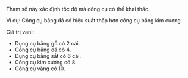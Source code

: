 Tham số này xác định tốc độ mà công cụ có thể khai thác.

Ví dụ: Công cụ bằng đá có hiệu suất thấp hơn công cụ bằng kim cương.

Giá trị vani:
* Dụng cụ bằng gỗ có 2 cái.
* Công cụ bằng đá có 4.
* Dụng cụ bằng sắt có 6 cái.
* Công cụ kim cương có 8.
* Công cụ vàng có 10.